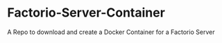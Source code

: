 # Factorio-Server-Container
 A Repo to download and create a Docker Container for a Factorio Server
